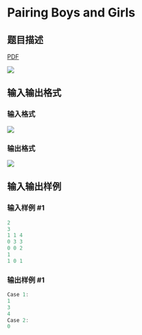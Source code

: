 # Pairing Boys and Girls

## 题目描述

[problemUrl]: https://uva.onlinejudge.org/index.php?option=com_onlinejudge&Itemid=8&category=602&page=show_problem&problem=4359

[PDF](https://uva.onlinejudge.org/external/126/p12634.pdf)

![](https://cdn.luogu.com.cn/upload/vjudge_pic/UVA12634/abd6344e579762643417f16269d22e050172ec34.png)

## 输入输出格式

### 输入格式

![](https://cdn.luogu.com.cn/upload/vjudge_pic/UVA12634/49c8a59d403c28c3fb0293d416b91b4fa62a5232.png)

### 输出格式

![](https://cdn.luogu.com.cn/upload/vjudge_pic/UVA12634/f30958cb310e2def5192d06841771435f02addb4.png)

## 输入输出样例

### 输入样例 #1

```cpp
2
3
1 1 4
0 3 3
0 0 2
1
1 0 1
```


### 输出样例 #1

```cpp
Case 1:
1
3
4
Case 2:
0
```


